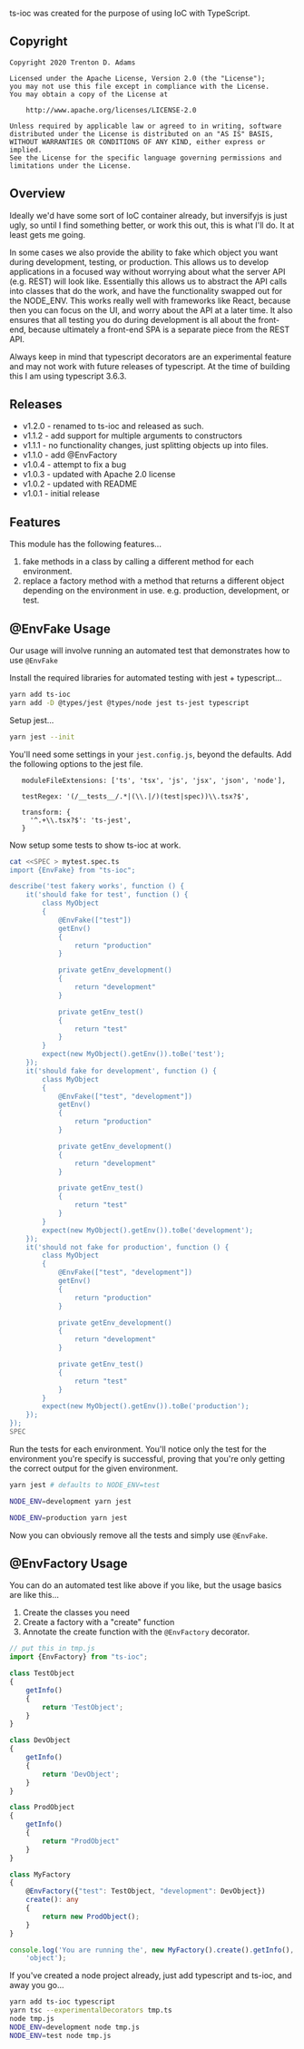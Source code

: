 ts-ioc was created for the purpose of using IoC with TypeScript. 

## Copyright

```
Copyright 2020 Trenton D. Adams

Licensed under the Apache License, Version 2.0 (the "License");
you may not use this file except in compliance with the License.
You may obtain a copy of the License at

    http://www.apache.org/licenses/LICENSE-2.0

Unless required by applicable law or agreed to in writing, software
distributed under the License is distributed on an "AS IS" BASIS,
WITHOUT WARRANTIES OR CONDITIONS OF ANY KIND, either express or implied.
See the License for the specific language governing permissions and
limitations under the License.
```

## Overview

Ideally we'd have some sort of IoC container already, but inversifyjs is just ugly, so until I find something better, or work this out, this is what I'll do.  It at least gets me going.

In some cases we also provide the ability to fake which object you want during development, testing, or production.  This allows us to develop applications in a focused way without worrying about what the server API (e.g. REST) will look like.  Essentially this allows us to abstract the API calls into classes that do the work, and have the functionality swapped out for the NODE_ENV.  This works really well with frameworks like React, because then you can focus on the UI, and worry about the API at a later time.  It also ensures that all testing you do during development is all about the front-end, because ultimately a front-end SPA is a separate piece from the REST API. 

Always keep in mind that typescript decorators are an experimental feature and may not work with future releases of typescript.  At the time of building this I am using typescript 3.6.3.

## Releases

* v1.2.0 - renamed to ts-ioc and released as such.
* v1.1.2 - add support for multiple arguments to constructors
* v1.1.1 - no functionality changes, just splitting objects up into files.
* v1.1.0 - add @EnvFactory
* v1.0.4 - attempt to fix a bug
* v1.0.3 - updated with Apache 2.0 license 
* v1.0.2 - updated with README 
* v1.0.1 - initial release

## Features

This module has the following features... 

1. fake methods in a class by calling a different method for each environment.
2. replace a factory method with a method that returns a different object depending on the environment in use.  e.g. production, development, or test.

## @EnvFake Usage

Our usage will involve running an automated test that demonstrates how to use
`@EnvFake`

Install the required libraries for automated testing with jest + typescript...

```bash
yarn add ts-ioc
yarn add -D @types/jest @types/node jest ts-jest typescript
```

Setup jest...
```bash
yarn jest --init
```

You'll need some settings in your `jest.config.js`, beyond the defaults.  Add the following options to the jest file.

```
   moduleFileExtensions: ['ts', 'tsx', 'js', 'jsx', 'json', 'node'],
 
   testRegex: '(/__tests__/.*|(\\.|/)(test|spec))\\.tsx?$',
 
   transform: {
     '^.+\\.tsx?$': 'ts-jest',
   }
```

Now setup some tests to show ts-ioc at work.

```bash
cat <<SPEC > mytest.spec.ts
import {EnvFake} from "ts-ioc";

describe('test fakery works', function () {
    it('should fake for test', function () {
        class MyObject
        {
            @EnvFake(["test"])
            getEnv()
            {
                return "production"
            }

            private getEnv_development()
            {
                return "development"
            }

            private getEnv_test()
            {
                return "test"
            }
        }
        expect(new MyObject().getEnv()).toBe('test');
    });
    it('should fake for development', function () {
        class MyObject
        {
            @EnvFake(["test", "development"])
            getEnv()
            {
                return "production"
            }

            private getEnv_development()
            {
                return "development"
            }

            private getEnv_test()
            {
                return "test"
            }
        }
        expect(new MyObject().getEnv()).toBe('development');
    });
    it('should not fake for production', function () {
        class MyObject
        {
            @EnvFake(["test", "development"])
            getEnv()
            {
                return "production"
            }

            private getEnv_development()
            {
                return "development"
            }

            private getEnv_test()
            {
                return "test"
            }
        }
        expect(new MyObject().getEnv()).toBe('production');
    });
});
SPEC
```

Run the tests for each environment.  You'll notice only the test for the environment you're specify is successful, proving that you're only getting the correct output for the given environment.

```bash
yarn jest # defaults to NODE_ENV=test

NODE_ENV=development yarn jest

NODE_ENV=production yarn jest
```

Now you can obviously remove all the tests and simply use `@EnvFake`.

## @EnvFactory Usage

You can do an automated test like above if you like, but the usage basics are like this...

1. Create the classes you need
2. Create a factory with a "create" function
3. Annotate the create function with the `@EnvFactory` decorator.   


```typescript
// put this in tmp.js  
import {EnvFactory} from "ts-ioc";

class TestObject
{
    getInfo()
    {
        return 'TestObject';
    }
}

class DevObject
{
    getInfo()
    {
        return 'DevObject';
    }
}

class ProdObject
{
    getInfo()
    {
        return "ProdObject"
    }
}

class MyFactory
{
    @EnvFactory({"test": TestObject, "development": DevObject})
    create(): any
    {
        return new ProdObject();
    }
}

console.log('You are running the', new MyFactory().create().getInfo(),
    'object');

```

If you've created a node project already, just add typescript and ts-ioc, and away you go...

```bash                                 
yarn add ts-ioc typescript
yarn tsc --experimentalDecorators tmp.ts
node tmp.js
NODE_ENV=development node tmp.js
NODE_ENV=test node tmp.js
```
